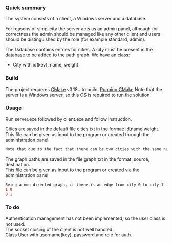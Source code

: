 ### Quick summary ###
The system consists of a client, a Windows server and a database.

For reasons of simplicity the server acts as an admin panel, although for correctness the admin should be managed like any other client and users should be distinguished by the role (for example standard, admin).

The Database contains entries for cities. A city must be present in the database to be added to the path graph.
We have an class:

   - City with id(key), name, weight



### Build

The project requeres [CMake](https://cmake.org/download/) v3.18+ to build.
[Running CMake](https://cmake.org/runningcmake/)
Note that the server is a Windows server, so this OS is required to run the solution.


### Usage ###

Run server.exe followed by client.exe and follow instruction.

Cities are saved in the default file cities.txt in the format: id,name,weight.  
This file can be given as input to the program or created through the administration panel.

```diff
Note that due to the fact that there can be two cities with the same name, you have chosen to use the id of the cities as keys.  
```

The graph paths are saved in the file graph.txt in the format: source, destination.  
This file can be given as input to the program or created via the administration panel.

```diff
Being a non-directed graph, if there is an edge from city 0 to city 1 it must be inserted in the graph.txt file as:  
1 0  
0 1  
```

### To do ###
Authentication management has not been implemented, so the user class is not used.  
The socket closing of the client is not well handled.  
Class User with username(key), password and role for auth.  
